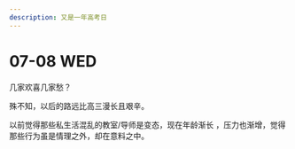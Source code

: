 ```yaml
---
description: 又是一年高考日
---
```


# 07-08 WED

几家欢喜几家愁？

殊不知，以后的路远比高三漫长且艰辛。

以前觉得那些私生活混乱的教室/导师是变态，现在年龄渐长 ，压力也渐增，觉得那些行为虽是情理之外，却在意料之中。

